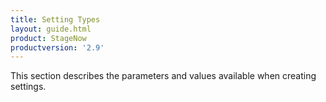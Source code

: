 ```yaml
---
title: Setting Types
layout: guide.html
product: StageNow
productversion: '2.9'
---
```


This section describes the parameters and values available when creating settings. 













